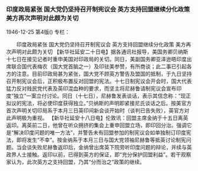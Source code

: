 ### 印度政局紧张  国大党仍坚持召开制宪议会  英方支持回盟继续分化政策  美方再次声明对此颇为关切

1946-12-25
第4版()
专栏：

　　印度政局紧张
    国大党仍坚持召开制宪议会
    英方支持回盟继续分化政策
    美方再次声明对此颇为关切
    【新华社延安二十日电】据各通讯社报导，美国务卿贝纳斯十七日在接见记者时重申美国对印政局的关切。同日，美副国务卿亚泽逊晤印度出席联合国代表梅农（国大党首脑之一）及印驻美参赞，有所商谈；此二事已引起各方的注意。目前印政局甚为紧张，国大党不顾英方警告及盟国的抵制，于九日坚持召开制宪议会后，正积极布置反对回盟的宪法。十七日制宪议会开会时，国大代表猛力反对贱民党代表及英印混血种的要求，而坚主将尼赫鲁请制宪议会宣布印度“独立”一案立付讨论。同日（十七日），尼赫鲁发表谈话，表示其信念称：“现正拟议的宪法，将必使印度获得独立。”贝纳斯的声明即紧接尼氏谈话之后。按美官方首次声明关切印局系于本月三日英印间新会谈开始时（谈判已告失败），英官方对此声明极为重视。
    【新华社延安十八日电】伦敦讯：回盟主席金纳于十五日离英返印。离英前二日，他曾在听众拥挤的集会上重申回盟立场，即印回分治。强调它是“解决印度问题的唯一方法”，并警告未有回盟参加的制宪议会如单独制订印度宪法，即将发生“不幸”。按金纳系于本月三日与国大党领袖尼赫鲁等抵英讨论制宪问题。当会谈失败尼赫鲁返印后，金纳曾出席英下院旁听印度问题的辩论，并续与英政界人士接触。返印以前，已得到英方的保证，即“充分保护回盟利益”。若干观察家认为，此次英方之支持回盟，乃其“分而治之”政策的继续。
